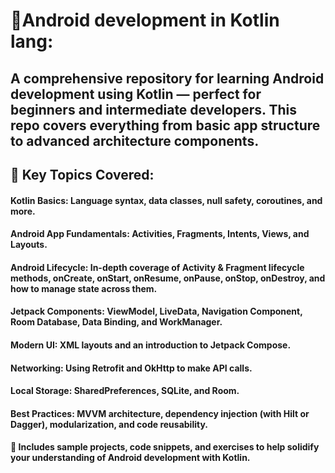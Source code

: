 # 📱Android development in Kotlin lang:

## A comprehensive repository for learning Android development using Kotlin — perfect for beginners and intermediate developers. This repo covers everything from basic app structure to advanced architecture components.

## 🌟 Key Topics Covered:
#### Kotlin Basics: Language syntax, data classes, null safety, coroutines, and more.

#### Android App Fundamentals: Activities, Fragments, Intents, Views, and Layouts.

#### Android Lifecycle: In-depth coverage of Activity & Fragment lifecycle methods, onCreate, onStart, onResume, onPause, onStop, onDestroy, and how to manage state across them.

#### Jetpack Components: ViewModel, LiveData, Navigation Component, Room Database, Data Binding, and WorkManager.

#### Modern UI: XML layouts and an introduction to Jetpack Compose.

#### Networking: Using Retrofit and OkHttp to make API calls.

#### Local Storage: SharedPreferences, SQLite, and Room.

#### Best Practices: MVVM architecture, dependency injection (with Hilt or Dagger), modularization, and code reusability.

#### 🧪 Includes sample projects, code snippets, and exercises to help solidify your understanding of Android development with Kotlin.
